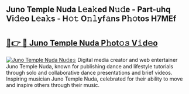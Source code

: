 ## Juno Temple Nuda L𝚎a𝚔ed N𝚞𝚍e - Part-uhq Vi𝚍𝚎o L𝚎a𝚔s - H𝚘𝚝 O𝚗𝚕yf𝚊ns P𝚑𝚘tos H7MEf

# <h2><a href="http://kf0o9eh.oniu.top/?m=Juno+Temple+Nuda">🔗👉 🔴 Juno Temple Nuda P𝚑ot𝚘𝚜 V𝚒d𝚎o</a></h2>

[![Juno Temple Nuda Nu𝚍e𝚜](https://i.imgur.com/0qMVB7G.gif)](http://kf0o9eh.oniu.top/?m=Juno+Temple+Nuda)
Digital media creator and web entertainer Juno Temple Nuda, known for publishing dance and lifestyle tutorials through solo and collaborative dance presentations and brief videos. Inspiring musician Juno Temple Nuda, celebrated for their ability to move and inspire others through their music.  
